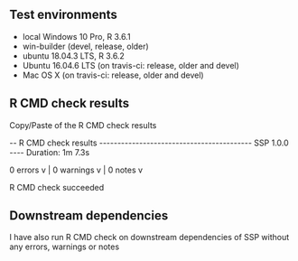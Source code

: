 ## Test environments
* local Windows 10 Pro, R 3.6.1
* win-builder (devel, release, older)
* ubuntu 18.04.3 LTS, R 3.6.2
* Ubuntu 16.04.6 LTS (on travis-ci: release, older and devel)
* Mac OS X (on travis-ci: release, older and devel)

## R CMD check results
Copy/Paste of the R CMD check results

-- R CMD check results ------------------------------------------ SSP 1.0.0 ----
Duration: 1m 7.3s

0 errors v | 0 warnings v | 0 notes v

R CMD check succeeded

## Downstream dependencies
I have also run R CMD check on downstream dependencies of SSP without any errors, warnings or notes
